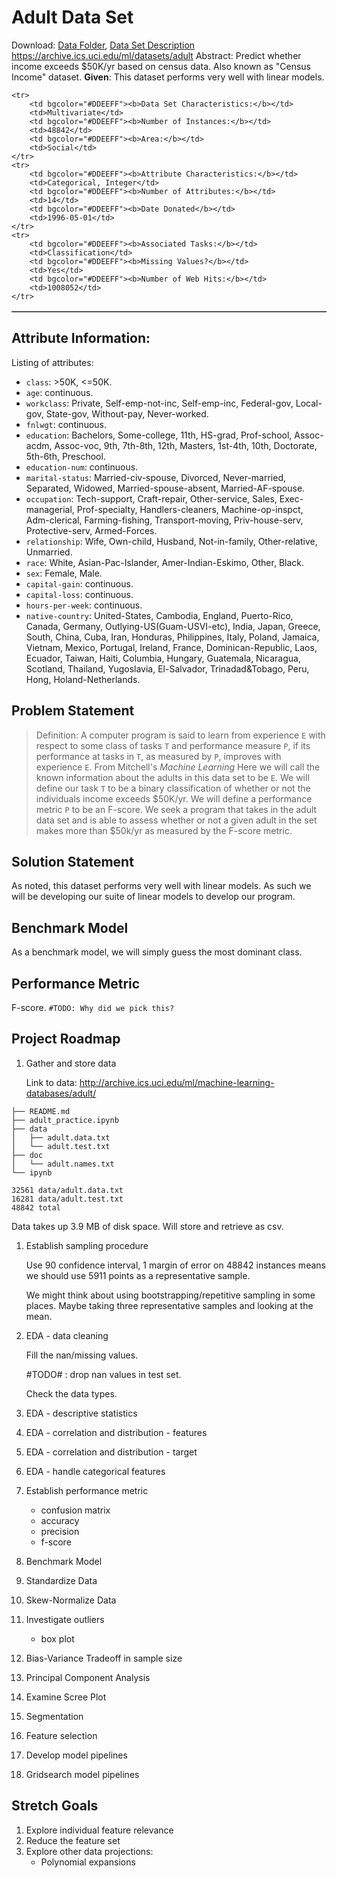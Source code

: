 # Adult Data Set 
Download: [Data Folder](http://archive.ics.uci.edu/ml/machine-learning-databases/adult/), [Data Set Description](http://archive.ics.uci.edu/ml/machine-learning-databases/adult/adult.names)
https://archive.ics.uci.edu/ml/datasets/adult
Abstract: Predict whether income exceeds $50K/yr based on census data. Also known as "Census Income" dataset.
**Given**: This dataset performs very well with linear models. 
<table border="1" cellpadding="6">
    
    <tr>
        <td bgcolor="#DDEEFF"><b>Data Set Characteristics:</b></td>
        <td>Multivariate</td>
        <td bgcolor="#DDEEFF"><b>Number of Instances:</b></td>
        <td>48842</td>
        <td bgcolor="#DDEEFF"><b>Area:</b></td>
        <td>Social</td>
    </tr>
    <tr>
        <td bgcolor="#DDEEFF"><b>Attribute Characteristics:</b></td>
        <td>Categorical, Integer</td>
        <td bgcolor="#DDEEFF"><b>Number of Attributes:</b></td>
        <td>14</td>
        <td bgcolor="#DDEEFF"><b>Date Donated</b></td>
        <td>1996-05-01</td>
    </tr>
    <tr>
        <td bgcolor="#DDEEFF"><b>Associated Tasks:</b></td>
        <td>Classification</td>
        <td bgcolor="#DDEEFF"><b>Missing Values?</b></td>
        <td>Yes</td>
        <td bgcolor="#DDEEFF"><b>Number of Web Hits:</b></td>
        <td>1008052</td>
    </tr>
</table>

## Attribute Information:
Listing of attributes: 
- `class`: >50K, <=50K. 
- `age`: continuous. 
- `workclass`: Private, Self-emp-not-inc, Self-emp-inc, Federal-gov, Local-gov, State-gov, Without-pay, Never-worked. 
- `fnlwgt`: continuous. 
- `education`: Bachelors, Some-college, 11th, HS-grad, Prof-school, Assoc-acdm, Assoc-voc, 9th, 7th-8th, 12th, Masters, 1st-4th, 10th, Doctorate, 5th-6th, Preschool. 
- `education-num`: continuous. 
- `marital-status`: Married-civ-spouse, Divorced, Never-married, Separated, Widowed, Married-spouse-absent, Married-AF-spouse. 
- `occupation`: Tech-support, Craft-repair, Other-service, Sales, Exec-managerial, Prof-specialty, Handlers-cleaners, Machine-op-inspct, Adm-clerical, Farming-fishing, Transport-moving, Priv-house-serv, Protective-serv, Armed-Forces. 
- `relationship`: Wife, Own-child, Husband, Not-in-family, Other-relative, Unmarried. 
- `race`: White, Asian-Pac-Islander, Amer-Indian-Eskimo, Other, Black. 
- `sex`: Female, Male. 
- `capital-gain`: continuous. 
- `capital-loss`: continuous. 
- `hours-per-week`: continuous. 
- `native-country`: United-States, Cambodia, England, Puerto-Rico, Canada, Germany, Outlying-US(Guam-USVI-etc), India, Japan, Greece, South, China, Cuba, Iran, Honduras, Philippines, Italy, Poland, Jamaica, Vietnam, Mexico, Portugal, Ireland, France, Dominican-Republic, Laos, Ecuador, Taiwan, Haiti, Columbia, Hungary, Guatemala, Nicaragua, Scotland, Thailand, Yugoslavia, El-Salvador, Trinadad&Tobago, Peru, Hong, Holand-Netherlands.
## Problem Statement
> Definition: A computer program is said to learn from experience `E` with respect to some class of tasks `T` and performance measure `P`, if its performance at tasks in `T`, as measured by `P`, improves with experience `E`.
From Mitchell's *Machine Learning*
Here we will call the known information about the adults in this data set to be `E`.
We will define our task `T` to be a binary classification of whether or not the individuals income exceeds $50K/yr.
We will define a performance metric `P` to be an F-score. 
We seek a program that takes in the adult data set and is able to assess whether or not a given adult in the set makes more than $50k/yr as measured by the F-score metric. 
## Solution Statement
As noted, this dataset performs very well with linear models. As such we will be developing our suite of linear models to develop our program.
## Benchmark Model
As a benchmark model, we will simply guess the most dominant class.
## Performance Metric
F-score. `#TODO: Why did we pick this?`
## Project Roadmap
1. Gather and store data

    Link to data: http://archive.ics.uci.edu/ml/machine-learning-databases/adult/
    
``` 
├── README.md
├── adult_practice.ipynb
├── data
│   ├── adult.data.txt
│   └── adult.test.txt
├── doc
│   └── adult.names.txt
└── ipynb
```

```
32561 data/adult.data.txt
16281 data/adult.test.txt
48842 total
```

Data takes up 3.9 MB of disk space. Will store and retrieve as csv.

1. Establish sampling procedure

    Use 90 confidence interval, 1 margin of error on 48842 instances means we should use 5911 points as a 
    representative sample.
    
    We might think about using bootstrapping/repetitive sampling in some places. Maybe taking three 
    representative samples and looking at the mean.

1. EDA - data cleaning

    Fill the nan/missing values.

    #TODO# : drop nan values in test set.

    Check the data types.

1. EDA - descriptive statistics
1. EDA - correlation and distribution - features
1. EDA - correlation and distribution - target
1. EDA - handle categorical features
1. Establish performance metric 
   - confusion matrix
   - accuracy
   - precision
   - f-score
1. Benchmark Model
1. Standardize Data
1. Skew-Normalize Data
1. Investigate outliers
   - box plot
1. Bias-Variance Tradeoff in sample size
1. Principal Component Analysis
1. Examine Scree Plot
1. Segmentation
1. Feature selection
1. Develop model pipelines
1. Gridsearch model pipelines
## Stretch Goals
1. Explore individual feature relevance
1. Reduce the feature set
1. Explore other data projections:
   - Polynomial expansions